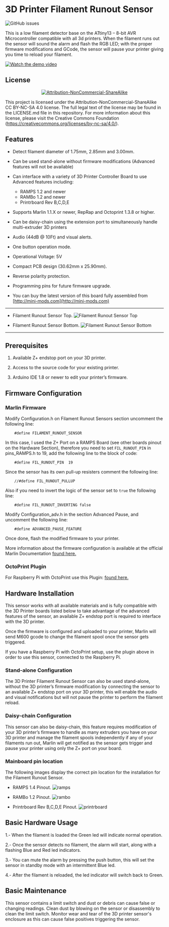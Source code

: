 # 3D Printer Filament Runout Sensor

![GitHub issues](https://img.shields.io/github/issues-raw/mafe72/3D-Printer-Filament-Runout-Sensor?logo=Github&style=for-the-badge)

This is a low filament detector base on the ATtiny13 – 8-bit AVR Microcontroller compatible with all 3d printers. When the filament runs out the sensor will sound the alarm and flash the RGB LED; with the proper firmware modifications and GCode, the sensor will pause your printer giving you time to reload your filament.

[![Watch the demo video](pictures/video_shot.png)](https://www.youtube.com/embed/Nork3BS47Sg)

License
-------
<div align="center"><a rel="license" href="https://creativecommons.org/licenses/by-nc-sa/4.0/"><img alt="Attribution-NonCommercial-ShareAlike" style="border-width:0" src="https://i.creativecommons.org/l/by-nc-sa/4.0/88x31.png" /></a><br /></div>

This project is licensed under the Attribution-NonCommercial-ShareAlike CC BY-NC-SA 4.0 license. The full legal text of the license may be found in the LICENSE.md file in this repository. For more information about this license, please visit 
the Creative Commons Foundation (https://creativecommons.org/licenses/by-nc-sa/4.0/).

Features
--------
* Detect filament diameter of 1.75mm, 2.85mm and 3.00mm.

* Can be used stand-alone without firmware modifications (Advanced features will not be available)

* Can interface with a variety of 3D Printer Controller Board to use Advanced features including:
	- RAMPS 1.2 and newer
	- RAMBo 1.2 and newer
	- Printrboard Rev B,C,D,E

* Supports Marlin 1.1.X or newer, RepRap and Octoprint 1.3.8 or higher.

* Can be daisy-chain using the extension port to simultaneously handle multi-extruder 3D printers

* Audio (44dB @ 10Ft) and visual alerts.

* One button operation mode.

* Operational Voltage: 5V

* Compact PCB design (30.62mm x 25.90mm).

* Reverse polarity protection.

* Programming pins for future firmware upgrade.

* You can buy the latest version of this board fully assembled from [http://mini-mods.com](http://mini-mods.com)

----------
* Filament Runout Sensor Top.
![Filament Runout Sensor Top](pictures/top_white.png)

* Filament Runout Sensor Bottom.
![Filament Runout Sensor Bottom](pictures/bottom_white.png)
----------

Prerequisites
---------------------
1. Available Z+ endstop port on your 3D printer. 

2. Access to the source code for your existing printer.

3. Arduino IDE 1.8 or newer to edit your printer’s firmware.

Firmware Configuration
----------------------
### Marlin Firmware

Modify Configuration.h on Filament Runout Sensors section uncomment the following line:

		#define FILAMENT_RUNOUT_SENSOR
			
In this case, I used the Z+ Port on a RAMPS Board (see other boards pinout on the Hardware Section), therefore you need to set <code>FIL_RUNOUT_PIN</code> in pins_RAMPS.h to 19, add the following line to the block of code:

		#define FIL_RUNOUT_PIN  19
			
Since the sensor has its own pull-up resisters comment the following line:

		//#define FIL_RUNOUT_PULLUP 
		
Also if you need to invert the logic of the sensor set to <code>true</code> the following line:

		#define FIL_RUNOUT_INVERTING false
		
Modify Configuration_adv.h in the section Advanced Pause, and uncomment the following line:

		#define ADVANCED_PAUSE_FEATURE
		
Once done, flash the modified firmware to your printer.

More information about the firmware configuration is available at the official Marlin Documentation [found here.](http://marlinfw.org/docs/configuration/configuration.html#filament-runout-sensor)


### OctoPrint Plugin

For Raspberry Pi with OctoPrint use this Plugin: [found here.](https://plugins.octoprint.org/plugins/filament_sensor_reloaded/)

Hardware Installation
---------------------
This sensor works with all available materials and is fully compatible with the 3D Printer boards listed below to take advantage of the advanced features of the sensor, an available Z+ endstop port is required to interface with the 3D printer.

Once the firmware is configured and uploaded to your printer, Marlin will send M600 gcode to change the filament spool once the sensor gets triggered.

If you have a Raspberry Pi with OctoPrint setup, use the plugin above in order to use this sensor, connected to the Raspberry Pi.

### Stand-alone Configuration

The 3D Printer Filament Runout Sensor can also be used stand-alone, without the 3D printer’s firmware modification by connecting the sensor to an available Z+ endstop port on your 3D printer, this will enable the audio and visual notifications but will not pause the printer to perform the filament reload.

### Daisy-chain Configuration

This sensor can also be daisy-chain, this feature requires modification of your 3D printer’s firmware to handle as many extruders you have on your 3D printer and manage the filament spools independently if any of your filaments run out, Marlin will get notified as the sensor gets trigger and pause your printer using only the Z+ port on your board.

### Mainboard pin location

The following images display the correct pin location for the installation for the Filament Runout Sensor.

* RAMPS 1.4 Pinout.
![ramps](pictures/ramps.png)

* RAMBo 1.2 Pinout.
![rambo](pictures/rambo.png)

* Printrboard Rev B,C,D,E Pinout.
![printrboard](pictures/printbrd.png)

Basic Hardware Usage
--------------------
1.- When the filament is loaded the Green led will indicate normal operation.

2.- Once the sensor detects no filament, the alarm will start, along with a flashing Blue and Red led indicators.

3.- You can mute the alarm by pressing the push button, this will set the sensor in standby mode with an intermittent Blue led.

4.- After the filament is reloaded, the led indicator will switch back to Green.

Basic Maintenance
-----------------
This sensor contains a limit switch and dust or debris can cause false or changing readings. Clean dust by blowing on the sensor or disassembly to clean the limit switch. Monitor wear and tear of the 3D printer sensor's enclosure as this can cause false positives triggering the sensor.
